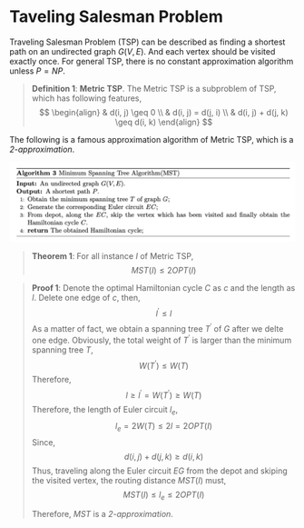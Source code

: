 # Taveling Salesman Problem
Traveling Salesman Problem (TSP) can be described as finding a shortest path on an undirected graph $G(V, E)$. And each vertex should be visited exactly once. For general TSP, there is no constant approximation algorithm unless $P=NP$. 

> **Definition 1**:   **Metric TSP**. The Metric TSP is a subproblem of TSP, which has following features,
> $$
> \begin{align}
> 		& d(i, j) \geq 0 \\
> 		& d(i, j) = d(j, i) \\
> 		& d(i, j) + d(j, k) \geq d(i, k) 
> 	\end{align}
> $$

The following is a famous approximation algorithm of Metric TSP, which is a *2-approximation*.

<img src="./figure/mst.png" style="zoom:50%" />

> **Theorem 1**:  For all instance $I$ of Metric TSP, 
> $$
> \begin{equation}
> 		MST(I) \leq 2 OPT(I)
> 	\end{equation}
> $$

> **Proof 1**:  Denote the optimal Hamiltonian cycle $C$ as $c$ and the length as $l$. Delete one edge of $c$, then, 
> $$
> \begin{equation}
> 		l^\prime \leq l 
> 	\end{equation}
> $$
> As a matter of fact, we obtain a spanning tree $T^\prime$ of $G$ after we delte one edge. Obviously, the total weight of $T^\prime$ is larger than the minimum spanning tree $T$,
> $$
> \begin{equation}
> 		W(T^\prime) \leq W(T) 
> 	\end{equation}
> $$
> Therefore,
> $$
> \begin{equation}
> l\geq l ^\prime = W(T^\prime) \geq W(T)		
> 	\end{equation}
> $$
> Therefore, the length of Euler circuit $l_e$,
> $$
> \begin{equation}
> 		l_e = 2W(T) \leq 2l = 2OPT(I)
> 	\end{equation}
> $$
> Since,
> $$
> d(i, j) + d(j, k) \geq d(i, k)
> $$
> Thus, traveling along the Euler circuit $EG$ from the depot and skiping the visited vertex, the routing distance $MST(I)$ must,
> $$
> \begin{equation}
> 		MST(I) \leq l_e \leq 2OPT(I)
> 	\end{equation}
> $$
>
> Therefore, *MST* is a *2-approximation*. 

